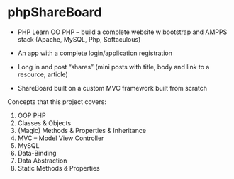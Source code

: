 # phpShareBoard

* PHP Learn OO PHP – build a complete website w bootstrap and AMPPS stack (Apache, MySQL, Php, Softaculous)

* An app with a complete login/application registration
* Long in and post “shares” (mini posts with title, body and link to a resource; article)
* ShareBoard built on a custom MVC framework built from scratch

Concepts that this project covers:
1.	OOP PHP
2.	Classes & Objects
3.	(Magic) Methods & Properties & Inheritance
4.	MVC – Model View Controller
5.	MySQL
6.	Data-Binding
7.	Data Abstraction
8.	Static Methods & Properties

